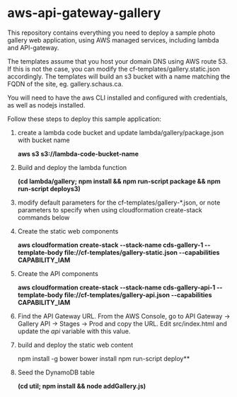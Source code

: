 # aws-api-gateway-gallery
This repository contains everything you need to deploy a sample photo gallery web application,
using AWS managed services, including lambda and API-gateway.

The templates assume that you host your domain DNS using AWS route 53.  If this is not the case,
you can modify the cf-templates/gallery.static.json accordingly.  The templates will build an s3
bucket with a name matching the FQDN of the site, eg. gallery.schaus.ca.

You will need to have the aws CLI installed and configured with credentials, as well as nodejs installed.

Follow these steps to deploy this sample application:

1. create a lambda code bucket and update lambda/gallery/package.json with bucket name

    **aws s3 s3://lambda-code-bucket-name**

1. Build and deploy the lambda function

    **(cd lambda/gallery; npm install && npm run-script package && npm run-script deploys3)**

1. modify default parameters for the cf-templates/gallery-*.json, or note parameters to specify when using cloudformation create-stack commands below

1. Create the static web components

    **aws cloudformation create-stack --stack-name cds-gallery-1 --template-body file://cf-templates/gallery-static.json --capabilities CAPABILITY_IAM**
    
1. Create the API components

    **aws cloudformation create-stack --stack-name cds-gallery-api-1 --template-body file://cf-templates/gallery-api.json --capabilities CAPABILITY_IAM**
    
1. Find the API Gateway URL.  From the AWS Console, go to API Gateway -> Gallery API -> Stages -> Prod and copy the URL.  Edit src/index.html and update the *api* variable with this value.

1. build and deploy the static web content

    npm install -g bower
    bower install
    npm run-script deploy**

1. Seed the DynamoDB table

    **(cd util; npm install && node addGallery.js)**
    
